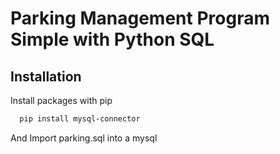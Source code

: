 # Parking Management Program Simple with Python SQL
## Installation

Install packages with pip

```bash
  pip install mysql-connector 
```
And Import parking.sql into a mysql
